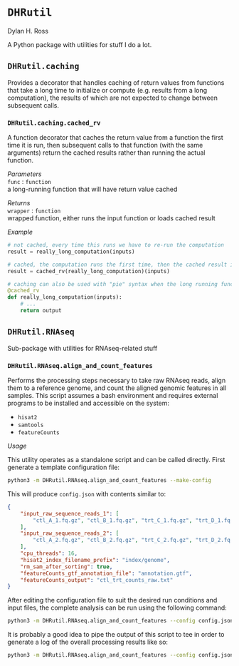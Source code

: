 # `DHRutil`
Dylan H. Ross

A Python package with utilities for stuff I do a lot.


## `DHRutil.caching`

Provides a decorator that handles caching of return values from functions that take a long time to initialize or 
compute (e.g. results from a long computation), the results of which are not expected to change between 
subsequent calls.

### `DHRutil.caching.cached_rv`

A function decorator that caches the return value from a function the first time it is run, then subsequent calls to
that function (with the same arguments) return the cached results rather than running the actual function.

_Parameters_  
`func` : `function`  
a long-running function that will have return value cached

_Returns_  
`wrapper` : `function`  
wrapped function, either runs the input function or loads cached result

_Example_
```python
# not cached, every time this runs we have to re-run the computation
result = really_long_computation(inputs)

# cached, the computation runs the first time, then the cached result is returned subsequently
result = cached_rv(really_long_computation)(inputs)

# caching can also be used with "pie" syntax when the long running function is defined within the script
@cached_rv
def really_long_computation(inputs):
    # ...
    return output
```


## `DHRutil.RNAseq`

Sub-package with utilities for RNAseq-related stuff

### `DHRutil.RNAseq.align_and_count_features`

Performs the processing steps necessary to take raw RNAseq reads, align them to a reference genome, and count
the aligned genomic features in all samples. This script assumes a bash environment and requires external programs
to be installed and accessible on the system:
* `hisat2`
* `samtools`
* `featureCounts`

_Usage_
 

This utility operates as a standalone script and can be called directly. First generate a template configuration file:
```bash
python3 -m DHRutil.RNAseq.align_and_count_features --make-config
```
This will produce `config.json` with contents similar to:
```json
{
    "input_raw_sequence_reads_1": [
        "ctl_A_1.fq.gz", "ctl_B_1.fq.gz", "trt_C_1.fq.gz", "trt_D_1.fq.gz"
    ],
    "input_raw_sequence_reads_2": [
        "ctl_A_2.fq.gz", "ctl_B_2.fq.gz", "trt_C_2.fq.gz", "trt_D_2.fq.gz", 
    ],
    "cpu_threads": 16,
    "hisat2_index_filename_prefix": "index/genome",
    "rm_sam_after_sorting": true,
    "featureCounts_gtf_annotation_file": "annotation.gtf",
    "featureCounts_output": "ctl_trt_counts_raw.txt"
}
```
After editing the configuration file to suit the desired run conditions and input files, the complete analysis can be 
run using the following command:
```bash
python3 -m DHRutil.RNAseq.align_and_count_features --config config.json
```
It is probably a good idea to pipe the output of this script to tee in order to generate a log of the overall processing
results like so:
```bash
python3 -m DHRutil.RNAseq.align_and_count_features --config config.json | tee align_and_count_features.log
```

